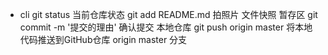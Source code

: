 - cli
    git status  当前仓库状态
    git add README.md   拍照片 文件快照 暂存区
    git commit -m '提交的理由'  确认提交 本地仓库
    git push origin master  将本地代码推送到GitHub仓库 origin master 分支